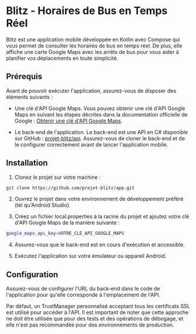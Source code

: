 # Blitz - Horaires de Bus en Temps Réel

Blitz est une application mobile développée en Kotlin avec Compose qui vous permet de consulter les horaires de bus en temps réel. De plus, elle affiche une carte Google Maps avec les arrêts de bus pour vous aider à planifier vos déplacements en toute simplicité.

## Prérequis

Avant de pouvoir exécuter l'application, assurez-vous de disposer des éléments suivants :

- Une clé d'API Google Maps. Vous pouvez obtenir une clé d'API Google Maps en suivant les étapes décrites dans la documentation officielle de Google : [Obtenir une clé d'API Google Maps](https://developers.google.com/maps/gmp-get-started).

- Le back-end de l'application. Le back-end est une API en C# disponible sur GitHub : [projet-blitz/api](https://github.com/projet-blitz/api).
Assurez-vous de cloner le back-end et de le configurer correctement avant de lancer l'application mobile.

## Installation

1. Clonez le projet sur votre machine :

```bash
git clone https://github.com/projet-blitz/app.git
```
2. Ouvrez le projet dans votre environnement de développement préféré (tel qu'Android Studio).

3. Créez un fichier local.properties à la racine du projet et ajoutez votre clé d'API Google Maps de la manière suivante :
```bash
google_maps_api_key=VOTRE_CLÉ_API_GOOGLE_MAPS
```

4. Assurez-vous que le back-end est en cours d'exécution et accessible.

5. Exécutez l'application sur votre émulateur ou appareil Android.

## Configuration

Assurez-vous de configurer l'URL du back-end dans le code de l'application pour qu'elle corresponde à l'emplacement de l'API. 

Par défaut, un TrustManager personnalisé acceptant tous les certificats SSL est utilisé pour accéder à l'API. 
Il est important de noter que cette approche ne doit être utilisée que pour des tests et des opérations de débogage, et elle n'est pas recommandée pour des environnements de production. 
